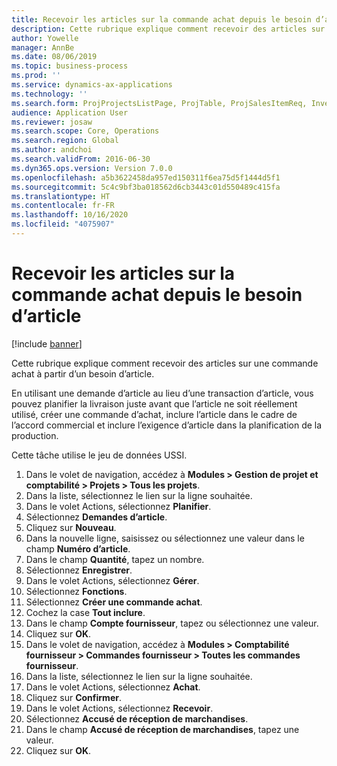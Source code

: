 ```yaml
---
title: Recevoir les articles sur la commande achat depuis le besoin d’article
description: Cette rubrique explique comment recevoir des articles sur une commande achat à partir d’un besoin d’article.
author: Yowelle
manager: AnnBe
ms.date: 08/06/2019
ms.topic: business-process
ms.prod: ''
ms.service: dynamics-ax-applications
ms.technology: ''
ms.search.form: ProjProjectsListPage, ProjTable, ProjSalesItemReq, InventItemIdLookupSimple, PurchCreateFromSalesOrder, VendAccountItemLookup, PurchTable, PurchEditLines
audience: Application User
ms.reviewer: josaw
ms.search.scope: Core, Operations
ms.search.region: Global
ms.author: andchoi
ms.search.validFrom: 2016-06-30
ms.dyn365.ops.version: Version 7.0.0
ms.openlocfilehash: a5b3622458da957ed150311f6ea75d5f1444d5f1
ms.sourcegitcommit: 5c4c9bf3ba018562d6cb3443c01d550489c415fa
ms.translationtype: HT
ms.contentlocale: fr-FR
ms.lasthandoff: 10/16/2020
ms.locfileid: "4075907"
---
```

# <a name="receive-items-on-purchase-order-from-item-requirement"></a>Recevoir les articles sur la commande achat depuis le besoin d’article

[!include [banner](../../includes/banner.md)]

Cette rubrique explique comment recevoir des articles sur une commande achat à partir d’un besoin d’article.

En utilisant une demande d’article au lieu d’une transaction d’article, vous pouvez planifier la livraison juste avant que l’article ne soit réellement utilisé, créer une commande d’achat, inclure l’article dans le cadre de l’accord commercial et inclure l’exigence d’article dans la planification de la production. 

Cette tâche utilise le jeu de données USSI.

1. Dans le volet de navigation, accédez à **Modules > Gestion de projet et comptabilité > Projets > Tous les projets**.
2. Dans la liste, sélectionnez le lien sur la ligne souhaitée.
3. Dans le volet Actions, sélectionnez **Planifier**.
4. Sélectionnez **Demandes d’article**.
5. Cliquez sur **Nouveau**.
6. Dans la nouvelle ligne, saisissez ou sélectionnez une valeur dans le champ **Numéro d’article**.
7. Dans le champ **Quantité**, tapez un nombre.
8. Sélectionnez **Enregistrer**.
9. Dans le volet Actions, sélectionnez **Gérer**.
10. Sélectionnez **Fonctions**.
11. Sélectionnez **Créer une commande achat**.
12. Cochez la case **Tout inclure**.
13. Dans le champ **Compte fournisseur**, tapez ou sélectionnez une valeur.
14. Cliquez sur **OK**.
15. Dans le volet de navigation, accédez à **Modules > Comptabilité fournisseur > Commandes fournisseur > Toutes les commandes fournisseur**.
16. Dans la liste, sélectionnez le lien sur la ligne souhaitée.
17. Dans le volet Actions, sélectionnez **Achat**.
18. Cliquez sur **Confirmer**.
19. Dans le volet Actions, sélectionnez **Recevoir**.
20. Sélectionnez **Accusé de réception de marchandises**.
21. Dans le champ **Accusé de réception de marchandises**, tapez une valeur.
22. Cliquez sur **OK**.

